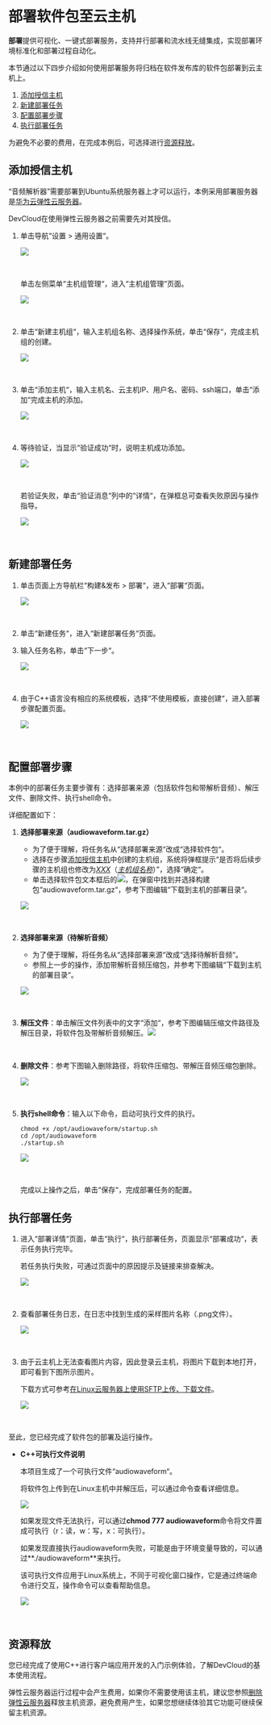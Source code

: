 # **部署软件包至云主机**<a name="devcloud_qs_0605"></a>

**部署**提供可视化、一键式部署服务，支持并行部署和流水线无缝集成，实现部署环境标准化和部署过程自动化。

本节通过以下四步介绍如何使用部署服务将归档在软件发布库的软件包部署到云主机上。

1.  [添加授信主机](#section2054019404494)
2.  [新建部署任务](#section62010502492)
3.  [配置部署步骤](#section5316147195314)
4.  [执行部署任务](#section17778426183915)

为避免不必要的费用，在完成本例后，可选择进行[资源释放](#section1547219292578)。

## **添加授信主机**<a name="section2054019404494"></a>

“音频解析器”需要部署到Ubuntu系统服务器上才可以运行，本例采用部署服务器是[华为云弹性云服务器](https://support.huaweicloud.com/ecs/index.html)。

DevCloud在使用弹性云服务器之前需要先对其授信。

1.  单击导航“设置  \>  通用设置“。

    ![](figures/选择目录-通用设置.png)

      

    单击左侧菜单“主机组管理“，进入“主机组管理“页面。

    ![](figures/主机组管理.png)

      

2.  单击“新建主机组“，输入主机组名称、选择操作系统，单击“保存“，完成主机组的创建。

    ![](figures/C++-新建主机组.png)

      

3.  单击“添加主机“，输入主机名、云主机IP、用户名、密码、ssh端口，单击“添加“完成主机的添加。

    ![](figures/添加主机.png)

      

4.  等待验证，当显示“验证成功“时，说明主机成功添加。

    ![](figures/Linux-添加主机成功.png)

      

    若验证失败，单击“验证消息“列中的“详情“，在弹框总可查看失败原因与操作指导。

    ![](figures/Linux-添加主机失败.png)

      


## **新建部署任务**<a name="section62010502492"></a>

1.  单击页面上方导航栏“构建&发布  \>  部署“，进入“部署“页面。

    ![](figures/选择目录-部署.png)

      

2.  单击“新建任务“，进入“新建部署任务“页面。
3.  输入任务名称，单击“下一步“。

    ![](figures/C++-部署基本信息.png)

      

4.  由于C++语言没有相应的系统模板，选择“不使用模板，直接创建“，进入部署步骤配置页面。

    ![](figures/C++-选择部署模板.png)

      


## **配置部署步骤**<a name="section5316147195314"></a>

本例中的部署任务主要步骤有：选择部署来源（包括软件包和带解析音频）、解压文件、删除文件、执行shell命令。

详细配置如下：

1.  **选择部署来源（audiowaveform.tar.gz）**

    -   为了便于理解，将任务名从“选择部署来源“改成“选择软件包“。
    -   选择在步骤[添加授信主机](#section2054019404494)中创建的主机组，系统将弹框提示“是否将后续步骤的主机组也修改为<u>_XXX_</u>（<u>_主机组名称_</u>）”，选择“确定“。
    -   单击选择软件包文本框后的![](figures/icon-选择软件包.png)，在弹窗中找到并选择构建包“audiowaveform.tar.gz“，参考下图编辑“下载到主机的部署目录“。

    ![](figures/C++-部署步骤-选择软件包.png)

      

2.  **选择部署来源（待解析音频）**

    -   为了便于理解，将任务名从“选择部署来源“改成“选择待解析音频“。
    -   参照上一步的操作，添加带解析音频压缩包，并参考下图编辑“下载到主机的部署目录“。

    ![](figures/C++-部署步骤-选择待解析音频.png)

      

3.  **解压文件**：单击解压文件列表中的文字“添加“，参考下图编辑压缩文件路径及解压目录，将软件包及带解析音频解压。![](figures/C++-部署步骤-解压文件.png)

      

4.  **删除文件**：参考下图输入删除路径，将软件压缩包、带解压音频压缩包删除。

    ![](figures/C++-部署步骤-删除文件.png)

      

5.  **执行shell命令**：输入以下命令，启动可执行文件的执行。

    ```
    chmod +x /opt/audiowaveform/startup.sh
    cd /opt/audiowaveform
    ./startup.sh
    ```

    ![](figures/C++-部署步骤-执行shell命令.png)

      

    完成以上操作之后，单击“保存“，完成部署任务的配置。


## **执行部署任务**<a name="section17778426183915"></a>

1.  进入“部署详情“页面，单击“执行“，执行部署任务，页面显示“部署成功“，表示任务执行完毕。

    若任务执行失败，可通过页面中的原因提示及链接来排查解决。

    ![](figures/C++-部署成功.png)

      

2.  查看部署任务日志，在日志中找到生成的采样图片名称（.png文件）。

    ![](figures/C++-部署日志.png)

      

3.  由于云主机上无法查看图片内容，因此登录云主机，将图片下载到本地打开，即可看到下图所示图片。

    下载方式可参考[在Linux云服务器上使用SFTP上传、下载文件](https://support.huaweicloud.com/ecs_faq/zh-cn_topic_0170139796.html)。

    ![](figures/C++-部署结果验证.png)

      


至此，您已经完成了软件包的部署及运行操作。

-   **C++可执行文件说明**

    本项目生成了一个可执行文件“audiowaveform“。

    将软件包上传到在Linux主机中并解压后，可以通过命令查看详细信息。

    ![](figures/C++-查看可执行文件.png)

    如果发现文件无法执行，可以通过**chmod 777 audiowaveform**命令将文件置成可执行（r：读，w：写，x：可执行）。

    如果发现直接执行audiowaveform失败，可能是由于环境变量导致的，可以通过**./audiowaveform**来执行。

    该可执行文件应用于Linux系统上，不同于可视化窗口操作，它是通过终端命令进行交互，操作命令可以查看帮助信息。

    ![](figures/C++-终端交互命令行帮助信息.png)

      


## **资源释放**<a name="section1547219292578"></a>

您已经完成了使用C++进行客户端应用开发的入门示例体验，了解DevCloud的基本使用流程。

弹性云服务器运行过程中会产生费用，如果你不需要使用该主机，建议您参照[删除弹性云服务器](https://support.huaweicloud.com/ecs_faq/zh-cn_topic_0018073218.html)释放主机资源，避免费用产生，如果您想继续体验其它功能可继续保留主机资源。

  

